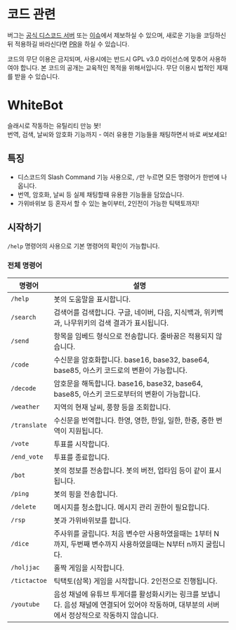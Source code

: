 # 코드 관련
버그는 [공식 디스코드 서버](https://github.com/dev-White-team/WhiteBot#%EA%B3%B5%EC%8B%9D-%EB%94%94%EC%8A%A4%EC%BD%94%EB%93%9C-%EC%84%9C%EB%B2%84) 또는 [이슈](https://github.com/dev-White-team/WhiteBot/issues)에서 제보하실 수 있으며, 새로운 기능을 코딩하신 뒤 적용하길 바라신다면 [PR](https://github.com/dev-White-team/WhiteBot/pulls)을 하실 수 있습니다.

코드의 무단 이용은 금지되며, 사용시에는 반드시 GPL v3.0 라이선스에 맞추어 사용하여야 합니다. 본 코드의 공개는 교육적인 목적을 위해서입니다. 무단 이용시 법적인 제재를 받을 수 있습니다.

# WhiteBot

슬래시로 작동하는 유틸리티 만능 봇!\
번역, 검색, 날씨와 암호화 기능까지 - 여러 유용한 기능들을 채팅하면서 바로 써보세요!

## 특징
- 디스코드의 Slash Command 기능 사용으로, `/`만 누르면 모든 명령어가 한번에 나옵니다.
- 번역, 암호화, 날씨 등 실제 채팅할때 유용한 기능들을 담았습니다.
- 가위바위보 등 혼자서 할 수 있는 놀이부터, 2인전이 가능한 틱택토까지!

## 시작하기
`/help` 명령어의 사용으로 기본 명령어의 확인이 가능합니다.

### 전체 명령어

|명령어|설명|
|---|---|
|`/help`|봇의 도움말을 표시합니다.|
|`/search`|검색어를 검색합니다. 구글, 네이버, 다음, 지식백과, 위키백과, 나무위키의 검색 결과가 표시됩니다.|
|`/send`|항목을 임베드 형식으로 전송합니다. 줄바꿈은 적용되지 않습니다.|
|`/code`|수신문을 암호화합니다. base16, base32, base64, base85, 아스키 코드로의 변환이 가능합니다.|
|`/decode`|암호문을 해독합니다. base16, base32, base64, base85, 아스키 코드로부터의 변환이 가능합니다.|
|`/weather`|지역의 현재 날씨, 풍향 등을 조회합니다.|
|`/translate`|수신문을 번역합니다. 한영, 영한, 한일, 일한, 한중, 중한 번역이 지원됩니다.|
|`/vote`|투표를 시작합니다.|
|`/end_vote`|투표를 종료합니다.|
|`/bot`|봇의 정보를 전송합니다. 봇의 버전, 업타임 등이 같이 표시됩니다.|
|`/ping`|봇의 핑을 전송합니다.|
|`/delete`|메시지를 청소합니다. 메시지 관리 권한이 필요합니다.|
|`/rsp`|봇과 가위바위보를 합니다.|
|`/dice`|주사위를 굴립니다. 처음 변수만 사용하였을때는 1부터 N까지, 두번째 변수까지 사용하였을때는 N부터 n까지 굴립니다.|
|`/holjjac`|홀짝 게임을 시작합니다.|
|`/tictactoe`|틱택토(삼목) 게임을 시작합니다. 2인전으로 진행됩니다.|
|`/youtube`|음성 채널에 유튜브 투게더를 활성화시키는 링크를 보냅니다. 음성 채널에 연결되어 있어야 작동하며, 대부분의 서버에서 정상적으로 작동하지 않습니다.|